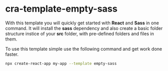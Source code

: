 # cra-template-empty-sass

With this template you will quickly get started with **React** and **Sass** in one command. It will install the **sass** dependency and also create a basic folder structure instice of your **src** folder, with pre-defined folders and files in them.

To use this template simple use the following command and get work done faster.

```sh
npx create-react-app my-app --template empty-sass
```
